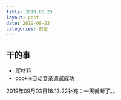 ```yaml
---
title: 2019.08.23
layout: post
date: 2019-08-23
categories: 日记
---
```


## 干的事
- 爬材料
- cookie自动登录调试成功


2019年09月03日16:13:22补充：一天就断了。。